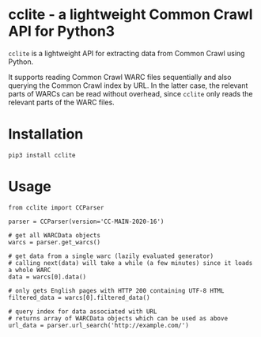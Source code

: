 # cclite - a lightweight Common Crawl API for Python3

`cclite` is a lightweight API for extracting data from Common Crawl using Python.

It supports reading Common Crawl WARC files sequentially and also querying the Common Crawl index by URL. In the latter case, the relevant parts of WARCs can be read without overhead, since `cclite` only reads the relevant parts of the WARC files.

# Installation

`pip3 install cclite`

# Usage

````
from cclite import CCParser

parser = CCParser(version='CC-MAIN-2020-16')

# get all WARCData objects
warcs = parser.get_warcs()

# get data from a single warc (lazily evaluated generator)
# calling next(data) will take a while (a few minutes) since it loads a whole WARC
data = warcs[0].data()

# only gets English pages with HTTP 200 containing UTF-8 HTML
filtered_data = warcs[0].filtered_data()

# query index for data associated with URL
# returns array of WARCData objects which can be used as above
url_data = parser.url_search('http://example.com/')
````


